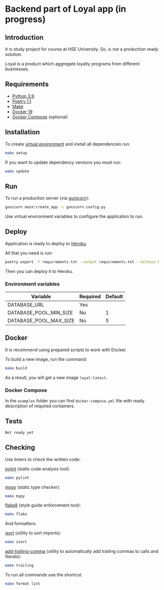 # Backend part of Loyal app (in progress)

## Introduction
It is study project for course at HSE University. So, is not a production ready solution.

Loyal is a product which aggregate loyalty programs from different businesses.

## Requirements
* [Python 3.9](https://www.python.org)
* [Poetry 1.1](https://python-poetry.org)
* [Make](https://www.gnu.org/software/make/)
* [Docker 19](https://docs.docker.com/)
* [Docker Compose](https://docs.docker.com/compose/) (optional)

## Installation
To create [virtual environment](https://docs.python.org/3.8/library/venv.html) and install all dependencies run:

```bash
make setup
```

If you want to update dependency versions you must run:

```bash
make update
```

## Run
To run a production server (via [gunicorn](https://gunicorn.org/)):

```bash
gunicorn main:create_app -c gunicorn.config.py
```

Use virtual environment variables to configure the application to run.

## Deploy
Application is ready to deploy to [Heroku](https://heroku.com).

All that you need is run:
```bash
poetry export -f requirements.txt --output requirements.txt --without-hashes
```
Then you can deploy it to Heroku.

### Environment variables
| Variable                                | Required | Default                         |
|-----------------------------------------|----------|---------------------------------|
| DATABASE_URL                            | Yes      |                                 |
| DATABASE_POOL_MIN_SIZE                  | No       | 1                               |
| DATABASE_POOL_MAX_SIZE                  | No       | 5                               |

## Docker
It is recommend using prepared scripts to work with Docker.

To build a new image, run the command:

```bash
make build
```

As a result, you will get a new image `loyal:latest`.

### Docker Compose
In the `examples` folder you can find `docker-compose.yml` file with ready description of required containers.

## Tests
`Not ready yet`

## Checking
Use linters to check the written code:

[pylint](https://www.pylint.org/) (static code analysis tool):

```bash
make pylint
```

[mypy](http://mypy-lang.org/) (static type checker):

```bash
make mypy
```

[flake8](http://flake8.pycqa.org/en/latest/) (style guide enforcement tool):

```bash
make flake
```

And formatters:

[isort](https://github.com/timothycrosley/isort) (utility to sort imports):

```bash
make isort
```

[add-trailing-comma](https://github.com/asottile/add-trailing-comma) 
(utility to automatically add trailing commas to calls and literals):

```bash
make trailing
```

To run all commands use the shortcut:

```bash
make format lint
```
